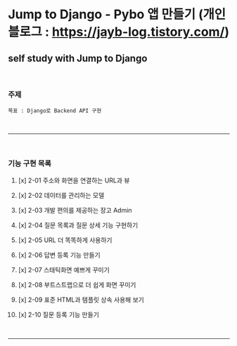 Jump to Django - Pybo 앱 만들기 (개인 블로그 : https://jayb-log.tistory.com/)
========================

self study with Jump to Django
------------------------

<br>


### 주제

```
목표 : Django로 Backend API 구현
```


<br>

***

<br>

### 기능 구현 목록

1. [x] 2-01 주소와 화면을 연결하는 URL과 뷰


1. [x] 2-02 데이터를 관리하는 모델


1. [x] 2-03 개발 편의를 제공하는 장고 Admin


1. [x] 2-04 질문 목록과 질문 상세 기능 구현하기


1. [x] 2-05 URL 더 똑똑하게 사용하기


1. [x] 2-06 답변 등록 기능 만들기


1. [x] 2-07 스태틱화면 예쁘게 꾸미기


1. [x] 2-08 부트스트랩으로 더 쉽게 화면 꾸미기


1. [x] 2-09 표준 HTML과 템플릿 상속 사용해 보기


1. [x] 2-10 질문 등록 기능 만들기




<br>

***
